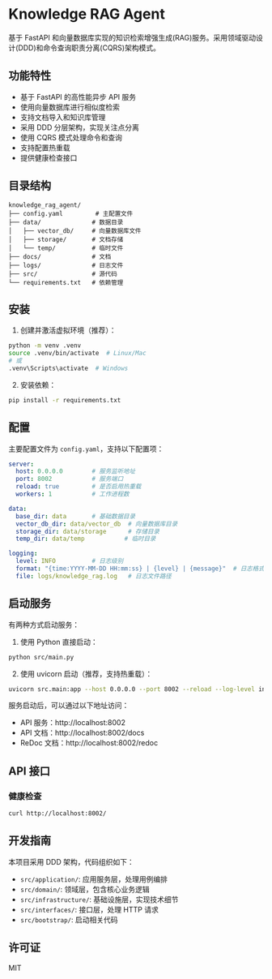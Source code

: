 # Knowledge RAG Agent

基于 FastAPI 和向量数据库实现的知识检索增强生成(RAG)服务。采用领域驱动设计(DDD)和命令查询职责分离(CQRS)架构模式。

## 功能特性

- 基于 FastAPI 的高性能异步 API 服务
- 使用向量数据库进行相似度检索
- 支持文档导入和知识库管理
- 采用 DDD 分层架构，实现关注点分离
- 使用 CQRS 模式处理命令和查询
- 支持配置热重载
- 提供健康检查接口

## 目录结构

```
knowledge_rag_agent/
├── config.yaml         # 主配置文件
├── data/              # 数据目录
│   ├── vector_db/     # 向量数据库文件
│   ├── storage/       # 文档存储
│   └── temp/          # 临时文件
├── docs/              # 文档
├── logs/              # 日志文件
├── src/               # 源代码
└── requirements.txt   # 依赖管理
```

## 安装

1. 创建并激活虚拟环境（推荐）：

```bash
python -m venv .venv
source .venv/bin/activate  # Linux/Mac
# 或
.venv\Scripts\activate  # Windows
```

2. 安装依赖：

```bash
pip install -r requirements.txt
```

## 配置

主要配置文件为 `config.yaml`，支持以下配置项：

```yaml
server:
  host: 0.0.0.0        # 服务监听地址
  port: 8002           # 服务端口
  reload: true         # 是否启用热重载
  workers: 1           # 工作进程数

data:
  base_dir: data       # 基础数据目录
  vector_db_dir: data/vector_db  # 向量数据库目录
  storage_dir: data/storage      # 存储目录
  temp_dir: data/temp           # 临时目录

logging:
  level: INFO          # 日志级别
  format: "{time:YYYY-MM-DD HH:mm:ss} | {level} | {message}"  # 日志格式
  file: logs/knowledge_rag.log   # 日志文件路径
```

## 启动服务

有两种方式启动服务：

1. 使用 Python 直接启动：

```bash
python src/main.py
```

2. 使用 uvicorn 启动（推荐，支持热重载）：

```bash
uvicorn src.main:app --host 0.0.0.0 --port 8002 --reload --log-level info
```

服务启动后，可以通过以下地址访问：

- API 服务：http://localhost:8002
- API 文档：http://localhost:8002/docs
- ReDoc 文档：http://localhost:8002/redoc

## API 接口

### 健康检查

```bash
curl http://localhost:8002/
```

## 开发指南

本项目采用 DDD 架构，代码组织如下：

- `src/application/`: 应用服务层，处理用例编排
- `src/domain/`: 领域层，包含核心业务逻辑
- `src/infrastructure/`: 基础设施层，实现技术细节
- `src/interfaces/`: 接口层，处理 HTTP 请求
- `src/bootstrap/`: 启动相关代码

## 许可证

MIT 